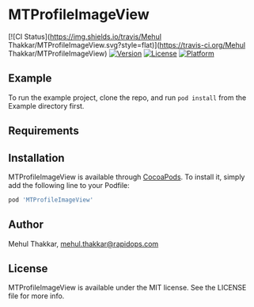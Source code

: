 # MTProfileImageView

[![CI Status](https://img.shields.io/travis/Mehul Thakkar/MTProfileImageView.svg?style=flat)](https://travis-ci.org/Mehul Thakkar/MTProfileImageView)
[![Version](https://img.shields.io/cocoapods/v/MTProfileImageView.svg?style=flat)](https://cocoapods.org/pods/MTProfileImageView)
[![License](https://img.shields.io/cocoapods/l/MTProfileImageView.svg?style=flat)](https://cocoapods.org/pods/MTProfileImageView)
[![Platform](https://img.shields.io/cocoapods/p/MTProfileImageView.svg?style=flat)](https://cocoapods.org/pods/MTProfileImageView)

## Example

To run the example project, clone the repo, and run `pod install` from the Example directory first.

## Requirements

## Installation

MTProfileImageView is available through [CocoaPods](https://cocoapods.org). To install
it, simply add the following line to your Podfile:

```ruby
pod 'MTProfileImageView'
```

## Author

Mehul Thakkar, mehul.thakkar@rapidops.com

## License

MTProfileImageView is available under the MIT license. See the LICENSE file for more info.
